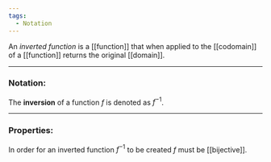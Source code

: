 ```yaml
---
tags:
  - Notation
---
```

An _inverted function_ is a [[function]] that when applied to the [[codomain]] of a [[function]] returns the original [[domain]].

---
### Notation:
The **inversion** of a function $f$ is denoted as $f^{-1}$.

---
### Properties:
In order for an inverted function $f^{-1}$ to be created $f$ must be [[bijective]].